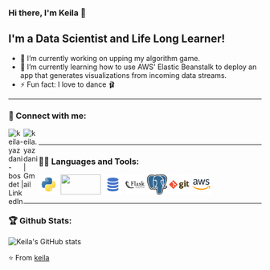 ### Hi there, I'm Keila 👋


## I'm a Data Scientist and Life Long Learner!
- 🔭 I’m currently working on upping my algorithm game.
- 🌱 I’m currently learning how to use AWS' Elastic Beanstalk to deploy an app that generates visualizations from incoming data streams.
- ⚡ Fun fact: I love to dance 🩰

---


### 🤝 Connect with me:

[<img align="left" alt="keila-yazdani-bosdet | LinkedIn" width="30" src="https://cdn.jsdelivr.net/npm/simple-icons@v3/icons/linkedin.svg"/>][linkedin]

[<img align="left" alt="keila.yazdani | Gmail" width="30" src="https://cdn.jsdelivr.net/npm/simple-icons@v3/icons/gmail.svg"/>][gmail]

<br>

---

### 👨‍💻 Languages and Tools:
<code><img height="40" src="https://raw.githubusercontent.com/github/explore/80688e429a7d4ef2fca1e82350fe8e3517d3494d/topics/python/python.png"></code>
<code><img height="40" width="80" src="https://jupyter.org/assets/nav_logo.svg"></code>
<code><img height="40" src="https://raw.githubusercontent.com/github/explore/80688e429a7d4ef2fca1e82350fe8e3517d3494d/topics/sql/sql.png"></code>
<code><img height="40" src="https://raw.githubusercontent.com/github/explore/80688e429a7d4ef2fca1e82350fe8e3517d3494d/topics/flask/flask.png"></code>
<code><img height="40" src="https://raw.githubusercontent.com/github/explore/80688e429a7d4ef2fca1e82350fe8e3517d3494d/topics/postgresql/postgresql.png"></code>
<code><img height="40" src="https://raw.githubusercontent.com/github/explore/80688e429a7d4ef2fca1e82350fe8e3517d3494d/topics/git/git.png"></code>
<code><img height="40" src="https://raw.githubusercontent.com/github/explore/80688e429a7d4ef2fca1e82350fe8e3517d3494d/topics/aws/aws.png"></code>
<br>

---

### 🏆 Github Stats:

![Keila's GitHub stats](https://github-readme-stats.vercel.app/api?username=keilayb&show_icons=true)


[linkedin]: https://www.linkedin.com/in/keila-yazdani-bosdet/
[gmail]: mailto:keila.yazdani@gmail.com

⭐️ From [keila](https://github.com/keilayb)
